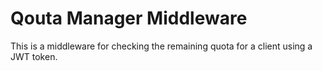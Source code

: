 # Qouta Manager Middleware

This is a middleware for checking the remaining quota for a client using a JWT token.
